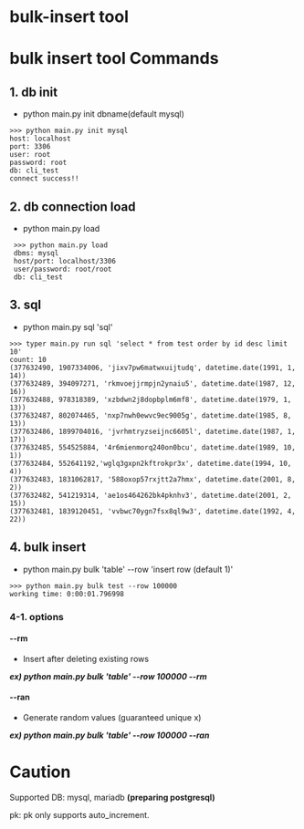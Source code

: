 # bulk-insert tool

# bulk insert tool Commands

## 1. db init
  - python main.py init dbname(default mysql)
```
>>> python main.py init mysql
host: localhost
port: 3306
user: root
password: root
db: cli_test
connect success!!
```

## 2. db connection load
  - python main.py load
```
 >>> python main.py load
 dbms: mysql
 host/port: localhost/3306
 user/password: root/root
 db: cli_test
```
 
## 3. sql
  - python main.py sql 'sql'
```
>>> typer main.py run sql 'select * from test order by id desc limit 10'
count: 10
(377632490, 1907334006, 'jixv7pw6matwxuijtudq', datetime.date(1991, 1, 14))
(377632489, 394097271, 'rkmvoejjrmpjn2ynaiu5', datetime.date(1987, 12, 16))
(377632488, 978318389, 'xzbdwn2j8dopbplm6mf8', datetime.date(1979, 1, 13))
(377632487, 802074465, 'nxp7nwh0ewvc9ec9005g', datetime.date(1985, 8, 13))
(377632486, 1899704016, 'jvrhmtryzseijnc6605l', datetime.date(1987, 1, 17))
(377632485, 554525884, '4r6mienmorq240on0bcu', datetime.date(1989, 10, 1))
(377632484, 552641192,'wglq3gxpn2kftrokpr3x', datetime.date(1994, 10, 4))
(377632483, 1831062817, '588oxop57rxjtt2a7hmx', datetime.date(2001, 8, 2))
(377632482, 541219314, 'ae1os464262bk4pknhv3', datetime.date(2001, 2, 15))
(377632481, 1839120451, 'vvbwc70ygn7fsx8ql9w3', datetime.date(1992, 4, 22))
```

## 4. bulk insert
  - python main.py bulk 'table' --row 'insert row (default 1)'
```
>>> python main.py bulk test --row 100000
working time: 0:00:01.796998
```

### 4-1. options

#### --rm
  - Insert after deleting existing rows
  
  ___ex) python main.py bulk 'table' --row 100000 --rm___

#### --ran
  - Generate random values (guaranteed unique x)
  
  ___ex) python main.py bulk 'table' --row 100000 --ran___
  
# Caution

Supported DB: mysql, mariadb __(preparing postgresql)__

pk: pk only supports auto_increment.
